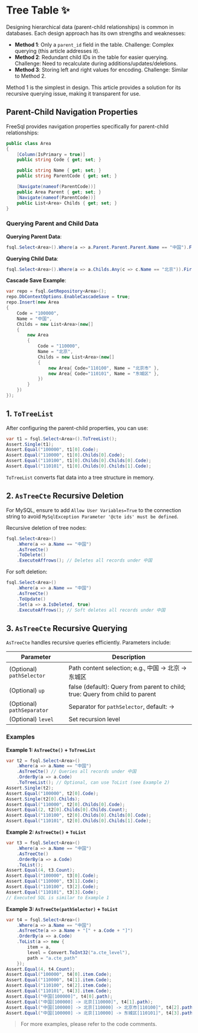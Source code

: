 # Tree Table ✨

Designing hierarchical data (parent-child relationships) is common in databases. Each design approach has its own strengths and weaknesses:

- **Method 1**: Only a `parent_id` field in the table. Challenge: Complex querying (this article addresses it).
- **Method 2**: Redundant child IDs in the table for easier querying. Challenge: Need to recalculate during additions/updates/deletions.
- **Method 3**: Storing left and right values for encoding. Challenge: Similar to Method 2.

Method 1 is the simplest in design. This article provides a solution for its recursive querying issue, making it transparent for use.

## Parent-Child Navigation Properties

FreeSql provides navigation properties specifically for parent-child relationships:

```csharp
public class Area
{
    [Column(IsPrimary = true)]
    public string Code { get; set; }

    public string Name { get; set; }
    public string ParentCode { get; set; }

    [Navigate(nameof(ParentCode))]
    public Area Parent { get; set; }
    [Navigate(nameof(ParentCode))]
    public List<Area> Childs { get; set; }
}
```

### Querying Parent and Child Data

**Querying Parent Data**:

```csharp
fsql.Select<Area>().Where(a => a.Parent.Parent.Parent.Name == "中国").First();
```

**Querying Child Data**:

```csharp
fsql.Select<Area>().Where(a => a.Childs.Any(c => c.Name == "北京")).First();
```

**Cascade Save Example**:

```csharp
var repo = fsql.GetRepository<Area>();
repo.DbContextOptions.EnableCascadeSave = true;
repo.Insert(new Area
{
    Code = "100000",
    Name = "中国",
    Childs = new List<Area>(new[]
    {
        new Area
        {
            Code = "110000",
            Name = "北京",
            Childs = new List<Area>(new[]
            {
                new Area{ Code="110100", Name = "北京市" },
                new Area{ Code="110101", Name = "东城区" },
            })
        }
    })
});
```

## 1. `ToTreeList`

After configuring the parent-child properties, you can use:

```csharp
var t1 = fsql.Select<Area>().ToTreeList();
Assert.Single(t1);
Assert.Equal("100000", t1[0].Code);
Assert.Equal("110000", t1[0].Childs[0].Code);
Assert.Equal("110100", t1[0].Childs[0].Childs[0].Code);
Assert.Equal("110101", t1[0].Childs[0].Childs[1].Code);
```

`ToTreeList` converts flat data into a tree structure in memory.

## 2. `AsTreeCte` Recursive Deletion

For MySQL, ensure to add `Allow User Variables=True` to the connection string to avoid `MySqlException Parameter '@cte ids' must be defined`.

Recursive deletion of tree nodes:

```csharp
fsql.Select<Area>()
    .Where(a => a.Name == "中国")
    .AsTreeCte()
    .ToDelete()
    .ExecuteAffrows(); // Deletes all records under 中国
```

For soft deletion:

```csharp
fsql.Select<Area>()
    .Where(a => a.Name == "中国")
    .AsTreeCte()
    .ToUpdate()
    .Set(a => a.IsDeleted, true)
    .ExecuteAffrows(); // Soft deletes all records under 中国
```

## 3. `AsTreeCte` Recursive Querying

`AsTreeCte` handles recursive queries efficiently. Parameters include:

| Parameter                  | Description                                                                   |
| -------------------------- | ----------------------------------------------------------------------------- |
| (Optional) `pathSelector`  | Path content selection; e.g., 中国 -> 北京 -> 东城区                          |
| (Optional) `up`            | false (default): Query from parent to child; true: Query from child to parent |
| (Optional) `pathSeparator` | Separator for `pathSelector`, default: ->                                     |
| (Optional) `level`         | Set recursion level                                                           |

### Examples

**Example 1: `AsTreeCte()` + `ToTreeList`**

```csharp
var t2 = fsql.Select<Area>()
    .Where(a => a.Name == "中国")
    .AsTreeCte() // Queries all records under 中国
    .OrderBy(a => a.Code)
    .ToTreeList(); // Optional, can use ToList (see Example 2)
Assert.Single(t2);
Assert.Equal("100000", t2[0].Code);
Assert.Single(t2[0].Childs);
Assert.Equal("110000", t2[0].Childs[0].Code);
Assert.Equal(2, t2[0].Childs[0].Childs.Count);
Assert.Equal("110100", t2[0].Childs[0].Childs[0].Code);
Assert.Equal("110101", t2[0].Childs[0].Childs[1].Code);
```

**Example 2: `AsTreeCte()` + `ToList`**

```csharp
var t3 = fsql.Select<Area>()
    .Where(a => a.Name == "中国")
    .AsTreeCte()
    .OrderBy(a => a.Code)
    .ToList();
Assert.Equal(4, t3.Count);
Assert.Equal("100000", t3[0].Code);
Assert.Equal("110000", t3[1].Code);
Assert.Equal("110100", t3[2].Code);
Assert.Equal("110101", t3[3].Code);
// Executed SQL is similar to Example 1
```

**Example 3: `AsTreeCte(pathSelector)` + `ToList`**

```csharp
var t4 = fsql.Select<Area>()
    .Where(a => a.Name == "中国")
    .AsTreeCte(a => a.Name + "[" + a.Code + "]")
    .OrderBy(a => a.Code)
    .ToList(a => new {
        item = a,
        level = Convert.ToInt32("a.cte_level"),
        path = "a.cte_path"
    });
Assert.Equal(4, t4.Count);
Assert.Equal("100000", t4[0].item.Code);
Assert.Equal("110000", t4[1].item.Code);
Assert.Equal("110100", t4[2].item.Code);
Assert.Equal("110101", t4[3].item.Code);
Assert.Equal("中国[100000]", t4[0].path);
Assert.Equal("中国[100000] -> 北京[110000]", t4[1].path);
Assert.Equal("中国[100000] -> 北京[110000] -> 北京市[110100]", t4[2].path);
Assert.Equal("中国[100000] -> 北京[110000] -> 东城区[110101]", t4[3].path);
```

> For more examples, please refer to the code comments.
